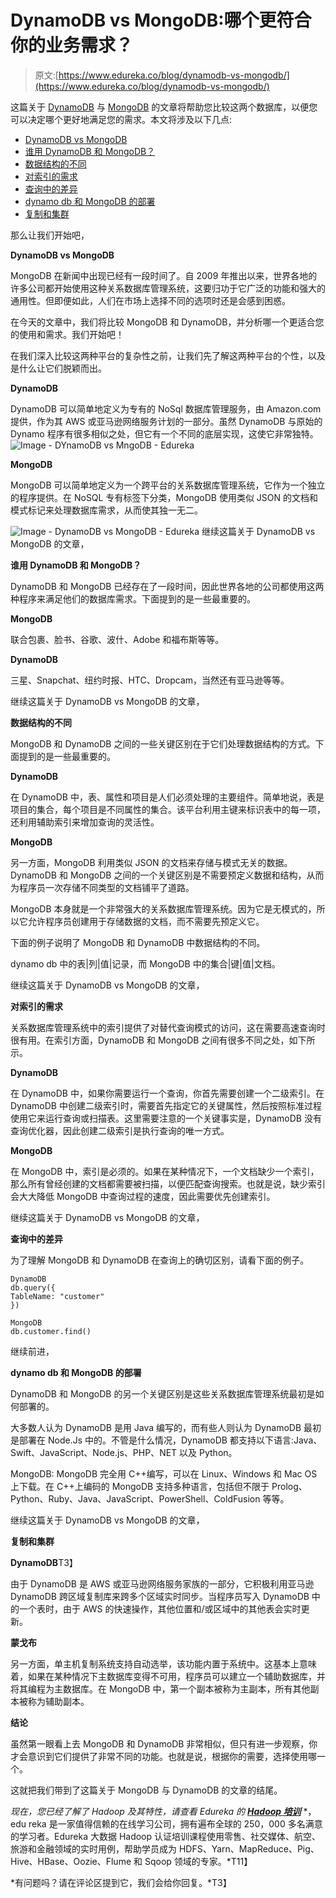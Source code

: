 # DynamoDB vs MongoDB:哪个更符合你的业务需求？

> 原文:[https://www.edureka.co/blog/dynamodb-vs-mongodb/](https://www.edureka.co/blog/dynamodb-vs-mongodb/)

这篇关于 [DynamoDB](https://www.edureka.co/blog/amazon-dynamodb-tutorial) 与 [MongoDB](https://www.edureka.co/blog/mongodb-the-database-for-big-data-processing/) 的文章将帮助您比较这两个数据库，以便您可以决定哪个更好地满足您的需求。本文将涉及以下几点:

*   [DynamoDB vs MongoDB](#DynamoDBvsMongoDB)
*   [谁用 DynamoDB 和 MongoDB？](#WhousesDynamoDBandMongoDB?)
*   [数据结构的不同](#TheDifferenceinDataStructures)
*   [对索引的需求](#TheNeedforIndexes)
*   [查询中的差异](#ADifferenceinQueries)
*   [dynamo db 和 MongoDB 的部署](#TheDeploymentofDynamoDBandMongoDB)
*   [复制和集群](#ReplicationandClustering)

那么让我们开始吧，

**DynamoDB vs MongoDB**

MongoDB 在新闻中出现已经有一段时间了。自 2009 年推出以来，世界各地的许多公司都开始使用这种关系数据库管理系统，这要归功于它广泛的功能和强大的通用性。但即便如此，人们在市场上选择不同的选项时还是会感到困惑。

在今天的文章中，我们将比较 MongoDB 和 DynamoDB，并分析哪一个更适合您的使用和需求。我们开始吧！

在我们深入比较这两种平台的复杂性之前，让我们先了解这两种平台的个性，以及是什么让它们脱颖而出。

**DynamoDB**

DynamoDB 可以简单地定义为专有的 NoSql 数据库管理服务，由 Amazon.com 提供，作为其 AWS 或亚马逊网络服务计划的一部分。虽然 DynamoDB 与原始的 Dynamo 程序有很多相似之处，但它有一个不同的底层实现，这使它非常独特。![Image - DYnamoDB vs MngoDB - Edureka](../Images/ba1cd2b996f17fac62ff590d284fbf91.png)

**MongoDB**

MongoDB 可以简单地定义为一个跨平台的关系数据库管理系统，它作为一个独立的程序提供。在 NoSQL 专有标签下分类，MongoDB 使用类似 JSON 的文档和模式标记来处理数据库需求，从而使其独一无二。

![Image - DynamoDB vs MongoDB - Edureka](../Images/63f0f73bdf83a219e6fa8da314019747.png) 继续这篇关于 DynamoDB vs MongoDB 的文章，

**谁用 DynamoDB 和 MongoDB？**

DynamoDB 和 MongoDB 已经存在了一段时间，因此世界各地的公司都使用这两种程序来满足他们的数据库需求。下面提到的是一些最重要的。

**MongoDB**

联合包裹、脸书、谷歌、波什、Adobe 和福布斯等等。

**DynamoDB**

三星、Snapchat、纽约时报、HTC、Dropcam，当然还有亚马逊等等。

继续这篇关于 DynamoDB vs MongoDB 的文章，

**数据结构的不同**

MongoDB 和 DynamoDB 之间的一些关键区别在于它们处理数据结构的方式。下面提到的是一些最重要的。

**DynamoDB**

在 DynamoDB 中，表、属性和项目是人们必须处理的主要组件。简单地说，表是项目的集合，每个项目是不同属性的集合。该平台利用主键来标识表中的每一项，还利用辅助索引来增加查询的灵活性。

**MongoDB**

另一方面，MongoDB 利用类似 JSON 的文档来存储与模式无关的数据。DynamoDB 和 MongoDB 之间的一个关键区别是不需要预定义数据和结构，从而为程序员一次存储不同类型的文档铺平了道路。

MongoDB 本身就是一个非常强大的关系数据库管理系统。因为它是无模式的，所以它允许程序员创建用于存储数据的文档，而不需要先预定义它。

下面的例子说明了 MongoDB 和 DynamoDB 中数据结构的不同。

dynamo db 中的表|列|值|记录，而 MongoDB 中的集合|键|值|文档。

继续这篇关于 DynamoDB vs MongoDB 的文章，

**对索引的需求**

关系数据库管理系统中的索引提供了对替代查询模式的访问，这在需要高速查询时很有用。在索引方面，DynamoDB 和 MongoDB 之间有很多不同之处，如下所示。

**DynamoDB**

在 DynamoDB 中，如果你需要运行一个查询，你首先需要创建一个二级索引。在 DynamoDB 中创建二级索引时，需要首先指定它的关键属性，然后按照标准过程使用它来运行查询或扫描表。这里需要注意的一个关键事实是，DynamoDB 没有查询优化器，因此创建二级索引是执行查询的唯一方式。

**MongoDB**

在 MongoDB 中，索引是必须的。如果在某种情况下，一个文档缺少一个索引，那么所有曾经创建的文档都需要被扫描，以便匹配查询搜索。也就是说，缺少索引会大大降低 MongoDB 中查询过程的速度，因此需要优先创建索引。

继续这篇关于 DynamoDB vs MongoDB 的文章，

**查询中的差异**

为了理解 MongoDB 和 DynamoDB 在查询上的确切区别，请看下面的例子。

```
DynamoDB
db.query({
TableName: "customer"
})
```

```
MongoDB
db.customer.find()
```

继续前进，

**dynamo db 和 MongoDB 的部署**

DynamoDB 和 MongoDB 的另一个关键区别是这些关系数据库管理系统最初是如何部署的。

大多数人认为 DynamoDB 是用 Java 编写的，而有些人则认为 DynamoDB 最初是部署在 Node.Js 中的。不管是什么情况，DynamoDB 都支持以下语言:Java、Swift、JavaScript、Node.js、PHP、NET 以及 Python。

MongoDB: MongoDB 完全用 C++编写，可以在 Linux、Windows 和 Mac OS 上下载。在 C++上编码的 MongoDB 支持多种语言，包括但不限于 Prolog、Python、Ruby、Java、JavaScript、PowerShell、ColdFusion 等等。

继续这篇关于 DynamoDB vs MongoDB 的文章，

**复制和集群**

**DynamoDB**T3】

由于 DynamoDB 是 AWS 或亚马逊网络服务家族的一部分，它积极利用亚马逊 DynamoDB 跨区域复制库来跨多个区域实时同步。当程序员写入 DynamoDB 中的一个表时，由于 AWS 的快速操作，其他位置和/或区域中的其他表会实时更新。

**蒙戈布**

另一方面，单主机复制系统支持自动选举，该功能内置于系统中。这基本上意味着，如果在某种情况下主数据库变得不可用，程序员可以建立一个辅助数据库，并将其编程为主数据库。在 MongoDB 中，第一个副本被称为主副本，所有其他副本被称为辅助副本。

**结论**

虽然第一眼看上去 MongoDB 和 DynamoDB 非常相似，但只有进一步观察，你才会意识到它们提供了非常不同的功能。也就是说，根据你的需要，选择使用哪一个。

这就把我们带到了这篇关于 MongoDB 与 DynamoDB 的文章的结尾。

*现在，您已经了解了 Hadoop 及其特性，请查看 Edureka 的* ***[Hadoop 培训](https://www.edureka.co/big-data-and-hadoop/)*** *，edu reka 是一家值得信赖的在线学习公司，拥有遍布全球的 250，000 多名满意的学习者。Edureka 大数据 Hadoop 认证培训课程使用零售、社交媒体、航空、旅游和金融领域的实时用例，帮助学员成为 HDFS、Yarn、MapReduce、Pig、Hive、HBase、Oozie、Flume 和 Sqoop 领域的专家。*T11】

*有问题吗？请在评论区提到它，我们会给你回复。*T3】